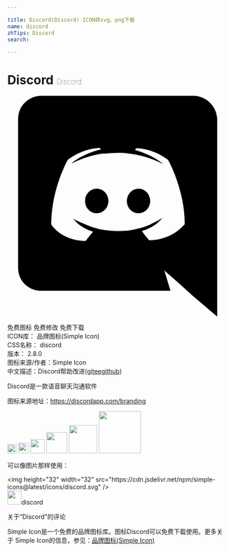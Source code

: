 ```yaml
---

title: Discord(Discord) ICON转svg、png下载
name: discord
zhTips: Discord
search: 

---
```


# Discord  <small style="font-size: 60%;font-weight: 100">Discord</small>

<div id="svg" class="svg-wrap">
<svg role="img" viewBox="0 0 24 24" xmlns="http://www.w3.org/2000/svg"><title>Discord icon</title><path d="M20.222 0c1.406 0 2.54 1.137 2.607 2.475V24l-2.677-2.273-1.47-1.338-1.604-1.398.67 2.205H3.71c-1.402 0-2.54-1.065-2.54-2.476V2.48C1.17 1.142 2.31.003 3.715.003h16.5L20.222 0zm-6.118 5.683h-.03l-.202.2c2.073.6 3.076 1.537 3.076 1.537-1.336-.668-2.54-1.002-3.744-1.137-.87-.135-1.74-.064-2.475 0h-.2c-.47 0-1.47.2-2.81.735-.467.203-.735.336-.735.336s1.002-1.002 3.21-1.537l-.135-.135s-1.672-.064-3.477 1.27c0 0-1.805 3.144-1.805 7.02 0 0 1 1.74 3.743 1.806 0 0 .4-.533.805-1.002-1.54-.468-2.14-1.404-2.14-1.404s.134.066.335.2h.06c.03 0 .044.015.06.03v.006c.016.016.03.03.06.03.33.136.66.27.93.4.466.202 1.065.403 1.8.536.93.135 1.996.2 3.21 0 .6-.135 1.2-.267 1.8-.535.39-.2.87-.4 1.397-.737 0 0-.6.936-2.205 1.404.33.466.795 1 .795 1 2.744-.06 3.81-1.8 3.87-1.726 0-3.87-1.815-7.02-1.815-7.02-1.635-1.214-3.165-1.26-3.435-1.26l.056-.02zm.168 4.413c.703 0 1.27.6 1.27 1.335 0 .74-.57 1.34-1.27 1.34-.7 0-1.27-.6-1.27-1.334.002-.74.573-1.338 1.27-1.338zm-4.543 0c.7 0 1.266.6 1.266 1.335 0 .74-.57 1.34-1.27 1.34-.7 0-1.27-.6-1.27-1.334 0-.74.57-1.338 1.27-1.338z"/></svg>
</div>
<detail full-name='discord'></detail>

<div class="detail-page">
<p>
<span><span class="badge-success badge">免费图标</span> <span class="badge-success badge">免费修改</span>  <span class="badge-success badge">免费下载</span> </span>
<br/>
<span>
ICON库：
<span class="badge-secondary badge">品牌图标(Simple Icon)</span> 
</span>
<br/>
<span>
CSS名称：
<span class="badge-secondary badge">discord</span> 
</span>

<br/>
<span>
版本：
<span class="badge-secondary badge">2.8.0</span> 
</span>
<br/>
<span>图标来源/作者：<span class="badge-light badge">Simple Icon</span></span> 
<br/>
<span class="zh-detail">中文描述：<span class="badge-primary badge">Discord</span><span class="help-link"><span>帮助改进</span>(<a href="https://gitee.com/liuwave/icon-helper/edit/master/json/brands/discord.json" target="_blank" rel="noopener noreferrer">gitee</a><a href="https://github.com/liuwave/icon-helper/edit/master/json/brands/discord.json" target="_blank" rel="noopener noreferrer">github</a></span>)</span><br/>
</p>
</div><div class="description description alert alert-light"><p>Discord是一款语音聊天沟通软件</p><p>图标来源地址：<a href="https://discordapp.com/branding" target="_blank" rel="noopener noreferrer">https://discordapp.com/branding</a></p></div>
<div class="alert alert-dark">
<img height="21" width="21" src="https://cdn.jsdelivr.net/npm/simple-icons@latest/icons/discord.svg" />
<img height="24" width="24" src="https://cdn.jsdelivr.net/npm/simple-icons@latest/icons/discord.svg" />
<img height="32" width="32" src="https://cdn.jsdelivr.net/npm/simple-icons@latest/icons/discord.svg" />
<img height="48" width="48" src="https://cdn.jsdelivr.net/npm/simple-icons@latest/icons/discord.svg" />
<img height="64" width="64" src="https://cdn.jsdelivr.net/npm/simple-icons@latest/icons/discord.svg" />
<img height="96" width="96" src="https://cdn.jsdelivr.net/npm/simple-icons@latest/icons/discord.svg" />

</div>
<div>
  <p>可以像图片那样使用：    
  </p>
  <div class="alert alert-primary" style="font-size: 14px">
    &lt;img height="32" width="32" src="https://cdn.jsdelivr.net/npm/simple-icons@latest/icons/discord.svg" /&gt;
    <copy-btn content='<img height="32" width="32" src="https://cdn.jsdelivr.net/npm/simple-icons@latest/icons/discord.svg" />'></copy-btn>
  </div>
  <div class="alert alert-secondary">
    <img height="32" width="32" src="https://cdn.jsdelivr.net/npm/simple-icons@latest/icons/discord.svg" />discord
    <copy-btn content="discord" btn-title="复制图标名称"></copy-btn>
  </div>
</div>

<Vssue title="关于“Discord”的评论" >关于“Discord”的评论</Vssue>


<div><p>Simple Icon是一个免费的品牌图标库。图标Discord可以免费下载使用。更多关于  Simple Icon的信息，参见：<a target="_blank" href="https://iconhelper.cn/brands.html">品牌图标(Simple Icon)</a>
</p></div>
